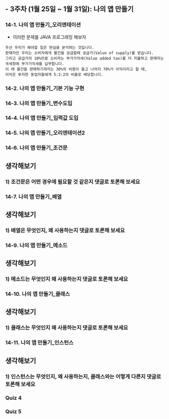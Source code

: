 
## - 3주차 (1월 25일 ~ 1월 31일): 나의 앱 만들기

### 14-1. 나의 앱 만들기_오리엔테이션

- 이러한 문제를 JAVA 프로그래밍 해보자

```
우선 우리가 해야할 일은 현실을 분석하는 것입니다.
판매자인 우리는 소비자에게 물건을 공급할때 공급가(Value of supply)를 받습니다.
그리고 공급가의 10%만큼 소비자는 부가가치세(Value added tax)를 더 지불하고 판매자는 국세청에 부가가치세를 납부합니다.
이 때 물건을 판매하기까지는 30%의 비용이 들고 나머지 70%가 이익이라고 할 때,
이익은 투자한 동업자들에게 5:3:2의 비율로 배당합니다.
```

### 14-2. 나의 앱 만들기_기본 기능 구현


### 14-3. 나의 앱 만들기_변수도입


### 14-4. 나의 앱 만들기_입력값 도입


### 14-5. 나의 앱 만들기_오리엔테이션2


### 14-6. 나의 앱 만들기_조건문

## 생각해보기 
 
### 1) 조건문은 어떤 경우에 필요할 것 같은지 댓글로 토론해 보세요

### 14-7. 나의 앱 만들기_배열

## 생각해보기 

### 1) 배열은 무엇인지, 왜 사용하는지 댓글로 토론해 보세요



### 14-9. 나의 앱 만들기_메소드

## 생각해보기 

### 1) 메소드는 무엇인지 왜 사용하는지 댓글로 토론해 보세요


### 14-10. 나의 앱 만들기_클래스


## 생각해보기 

### 1) 클래스는 무엇인지 왜 사용하는지 댓글로 토론해 보세요


### 14-11. 나의 앱 만들기_인스턴스

## 생각해보기 

### 1) 인스턴스는 무엇인지, 왜 사용하는지, 클래스와는 어떻게 다른지 댓글로 토론해 보세요


### Quiz 4



### Quiz 5

